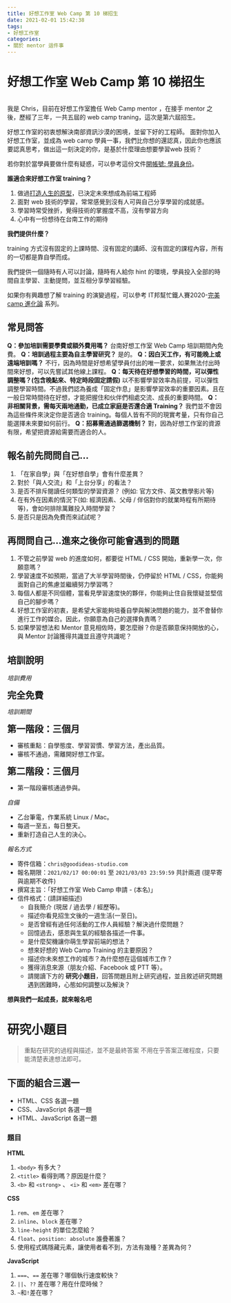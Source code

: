 ```yaml
---
title: 好想工作室 Web Camp 第 10 梯招生
date: 2021-02-01 15:42:38
tags:
- 好想工作室
categories:
- 關於 mentor 這件事
---
```


# 好想工作室 Web Camp 第 10 梯招生

<style>
.logo {
  display: block;
  margin: auto;
  width: 500x;
}
</style>

<img class="logo" src="https://i.imgur.com/X2ckpS3.jpg" alt="">

我是 Chris，目前在好想工作室擔任 Web Camp mentor ，在接手 mentor 之後，歷經了三年，一共五屆的 web camp traning，這次是第六屆招生。

好想工作室的初衷想解決南部資訊沙漠的困境，並留下好的工程師。
面對你加入好想工作室，並成為 web camp 學員一事，我們比你想的還認真，因此你也應該要認真思考，做出這一刻決定的你，是基於什麼理由想要學習web 技術？

若你對於當學員要做什麼有疑惑，可以參考這份文件[開帳號: 學員身份](https://ithelp.ithome.com.tw/articles/10241670)。

**誰適合來好想工作室 training？**

1. 做過[打造人生的原型](https://ithelp.ithome.com.tw/articles/10246762)，已決定未來想成為前端工程師
2. 面對 web 技術的學習，常常感覺到沒有人可與自己分享學習的成就感。
3. 學習時常受挫折，覺得技術的掌握度不高，沒有學習方向
4. 心中有一份想待在台南工作的期待

**我們提供什麼？**

training 方式沒有固定的上課時間、沒有固定的講師、沒有固定的課程內容，所有的一切都是靠自學而成。

我們提供一個隨時有人可以討論，隨時有人給你 hint 的環境，學員投入全部的時間自主學習、主動提問，並互相分享學習經驗。

如果你有興趣想了解 training 的演變過程，可以參考 IT邦幫忙鐵人賽2020-[完美 camp 進化論](https://ithelp.ithome.com.tw/users/20107637/ironman/3641) 系列。

## 常見問答

**Q：參加培訓需要學費或額外費用嗎？**
台南好想工作室 Web Camp 培訓期間內免費。
**Q：培訓過程主要為自主學習研究？**
是的。
**Q：因白天工作，有可能晚上或遠端培訓嗎？**
不行，因為時間是好想希望學員付出的唯一要求，如果無法付出時間來好想，可以先嘗試其他線上課程。
**Q：每天待在好想學習的時間，可以彈性調整嗎？(包含晚點來、特定時段固定請假)**
以不影響學習效率為前提，可以彈性調整學習時間。不過我們認為養成「固定作息」是影響學習效率的重要因素。且在一般日常時間待在好想，才能把握住和伙伴們相處交流、成長的重要時間。
**Q：非相關背景，需每天兩地通勤，已成立家庭是否還合適 Training？**
我們並不會因為這些條件來決定你是否適合 training。每個人皆有不同的現實考量，只有你自己能選擇未來要如何前行。
**Q：招募需通過篩選機制？**
對，因為好想工作室的資源有限，希望把資源給需要而適合的人。

## 報名前先問問自己...

1. 「在家自學」與「在好想自學」會有什麼差異？
2. 對於「與人交流」和「上台分享」的看法？
3. 是否不排斥閱讀任何類型的學習資源？ (例如: 官方文件、英文教學影片等)
5. 在有外在因素的情況下(如: 經濟因素、父母 / 伴侶對你的就業時程有所期待等)，會如何排除萬難投入時間學習？
7. 是否只是因為免費而來試試呢？

## 再問問自己...進來之後你可能會遇到的問題

1. 不管之前學習 web 的進度如何，都要從 HTML / CSS 開始，重新學一次，你願意嗎？
2. 學習速度不如預期，當過了大半學習時間後，仍停留於 HTML / CSS，你能夠面對自己的焦慮並繼續努力學習嗎？
3. 每個人都是不同個體，當看見學習速度快的夥伴，你能夠止住自我懷疑並堅信自己的腳步嗎？
4. 好想工作室的初衷，是希望大家能夠培養自學與解決問題的能力，並不會替你進行工作的媒合。因此，你願意為自己的選擇負責嗎？
6. 如果學習想法和 Mentor 意見相佐時，要怎麼辦？你是否願意保持開放的心，與 Mentor 討論獲得共識並且遵守共識呢？

## 培訓說明

<style>
.point {
  font-size: 1.5em;
  font-weight: bold;
}

</style>

*培訓費用*

<span class="point">完全免費</span>

*培訓期間*

<span class="point">第一階段：三個月</span>
- 審核重點：自學態度、學習習慣、學習方法，產出品質。
- 審核不通過，需離開好想工作室。

<span class="point">第二階段：三個月</span>
- 第一階段審核通過參與。

*自備*

- 乙台筆電，作業系統 Linux / Mac。
- 每週一至五，每日整天。
- 重新打造自己人生的決心。

*報名方式*

- 寄件信箱：`chris@goodideas-studio.com`
- 報名期限：`2021/02/17 00:00:01` 至 `2021/03/03 23:59:59` 共計兩週
  (提早寄與逾期不收件)
- 撰寫主旨：「好想工作室 Web Camp 申請 - (本名)」
- 信件格式：(請詳細描述)
  - 自我簡介 (現居 / 過去學 / 經歷等)。
  - 描述你看見招生文後的一週生活(一至日)。
  - 是否曾經有過任何活動的工作人員經驗？解決過什麼問題？
  - 回憶過去，感恩與生氣的經驗各描述一件事。
  - 是什麼契機讓你萌生學習前端的想法？
  - 想來好想的 Web Camp Training 的主要原因？
  - 描述你未來想工作的城市？為什麼想在這個城市工作？
  - 獲得消息來源（朋友介紹、Facebook 或 PTT 等）。
  - 請閱讀下方的 **研究小題目**，回答問題且附上研究過程，並且敘述研究問題遇到困難時，心態如何調整以及解決？


**想與我們一起成長，就來報名吧**

# 研究小題目

> 重點在研究的過程與描述，並不是最終答案
> 不用在乎答案正確程度，只要能清楚表達想法即可。

## 下面的組合三選一

- HTML、CSS 各選一題
- CSS、JavaScript 各選一題
- HTML、JavaScript 各選一題

### 題目

**HTML**

1. `<body>` 有多大？
1. `<title>` 看得到嗎？原因是什麼？
2. `<b>` 和 `<strong>` 、 `<i>` 和 `<em>` 差在哪？

**CSS**

1. `rem`、`em` 差在哪？
3. `inline`、`block` 差在哪？
5. `line-height` 的單位怎麼給？
6. `float`、`position: absolute` 誰疊著誰？
2. 使用程式碼隱藏元素，讓使用者看不到，方法有幾種？差異為何？

**JavaScript**

1. `===`、`==` 差在哪？哪個執行速度較快？
1. `||`、`??` 差在哪？用在什麼時候？
1. `~`和`!`差在哪？